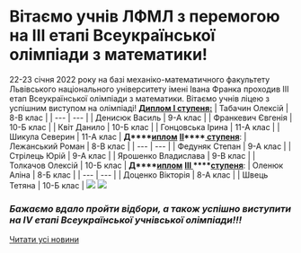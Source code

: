 
# Вітаємо учнів ЛФМЛ з перемогою на III етапі Всеукраїнської олімпіади з математики!
22-23 січня 2022 року на базі механіко-математичного факультету Львівського національного університету імені Івана Франка проходив ІІІ етап Всеукраїнської олімпіади з математики.
Вітаємо учнів ліцею з успішним виступом на олімпіаді!
**<u>Д</u>****<u>иплом</u>****<u> I </u>****<u>ступеня</u>****<u>:</u>**
|  Табачин Олексій  | 8-В клас  |
| --- | --- |
|  Денисюк Василь   | 9-А клас  |
| Франкевич Євгенія | 10-Б клас |
|    Квіт Данило    | 10-Б клас |
| Гонцовська Ірина  | 11-А клас |
|  Шикула Северин   | 11-А клас |
**<u>Д</u>****<u>иплом</u>** **<u>II</u>****<u> ступеня</u>**:
|  Лежанський Роман   | 8-В клас  |
| --- | --- |
|   Федуняк Степан    | 9-А клас  |
|    Стрілець Юрій    | 9-А клас  |
| Ярошенко Владислава | 9-В клас  |
|  Толкачов Олексій   | 10-Б клас |
**<u>Д</u>****<u>иплом</u>** **<u>III </u>****<u>ступеня</u>**:
|   Оленюк Аліна   | 8-Б клас  |
| --- | --- |
| Доценко Вікторія | 8-А клас  |
|   Швець Тетяна   | 10-Б клас |
[![](/images/вітаємо-учнів-лфмл-з-перемогою-на-iii-етапі-всеукраїнської/обласна1.jpg)](/images/вітаємо-учнів-лфмл-з-перемогою-на-iii-етапі-всеукраїнської/обласна1.jpg)
![](/images/вітаємо-учнів-лфмл-з-перемогою-на-iii-етапі-всеукраїнської/обласна2.jpg)
### *Бажа**ємо** вдало пройти відбори, а також успішно виступити на IV етапі Всеукраїнської учнівської олімпіади!!!*
[Читати усі новини](/news)
       